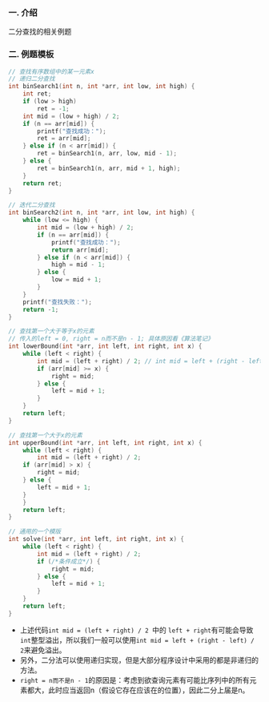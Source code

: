 ### 一. 介绍

二分查找的相关例题

### 二. 例题模板

```c++
// 查找有序数组中的某一元素x
// 递归二分查找
int binSearch1(int n, int *arr, int low, int high) {
	int ret;
	if (low > high)
		ret = -1;
	int mid = (low + high) / 2;
	if (n == arr[mid]) {
		printf("查找成功：");
		ret = arr[mid];
	} else if (n < arr[mid]) {
		ret = binSearch1(n, arr, low, mid - 1);
	} else {
		ret = binSearch1(n, arr, mid + 1, high);
	} 
    return ret;
}

// 迭代二分查找
int binSearch2(int n, int *arr, int low, int high) {
	while (low <= high) {
		int mid = (low + high) / 2;
		if (n == arr[mid]) {
			printf("查找成功：");
			return arr[mid];
		} else if (n < arr[mid]) {
			high = mid - 1;
		} else {
			low = mid + 1;
		}
	}
    printf("查找失败：");
    return -1;
} 

// 查找第一个大于等于x的元素
// 传入的left = 0, right = n而不是n - 1; 具体原因看《算法笔记》
int lowerBound(int *arr, int left, int right, int x) {
	while (left < right) {
		int mid = (left + right) / 2; // int mid = left + (right - left) / 2;
		if (arr[mid] >= x) {
			right = mid;
		} else {
			left = mid + 1;
		}
	}
    return left;
} 

// 查找第一个大于x的元素
int upperBound(int *arr, int left, int right, int x) {
	while (left < right) {
		int mid = (left + right) / 2;
	if (arr[mid] > x) {
		right = mid;
	} else {
		left = mid + 1;
	}
	} 
    return left;
}

// 通用的一个模版
int solve(int *arr, int left, int right, int x) {
	while (left < right) {
		int mid = (left + right) / 2;
		if (/*条件成立*/) {
			right = mid;
		} else {
			left = mid + 1;
		}
	} 
    return left;
}
```

- 上述代码`int mid = (left + right) / 2 `中的 `left + right`有可能会导致`int`整型溢出，所以我们一般可以使用`int mid = left + (right - left) / 2`来避免溢出。
- 另外，二分法可以使用递归实现，但是大部分程序设计中采用的都是非递归的方法。 
- `right = n而不是n - 1`的原因是：考虑到欲查询元素有可能比序列中的所有元素都大，此时应当返回n（假设它存在应该在的位置），因此二分上届是n。
